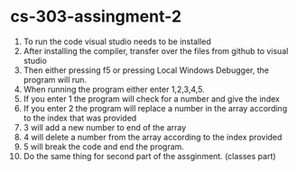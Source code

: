 # cs-303-assingment-2
1. To run the code visual studio needs to be installed
2. After installing the compiler, transfer over the files from github to visual studio
3. Then either pressing f5 or pressing Local Windows Debugger, the program will run.
4. When running the program either enter 1,2,3,4,5.
5. If you enter 1 the program will check for a number and give the index
6. If you enter 2 the program will replace a number in the array according to the index that was provided
7. 3 will add a new number to end of the array
8. 4 will delete a number from the array according to the index provided
9. 5 will break the code and end the program.
10. Do the same thing for second part of the assginment. (classes part)
